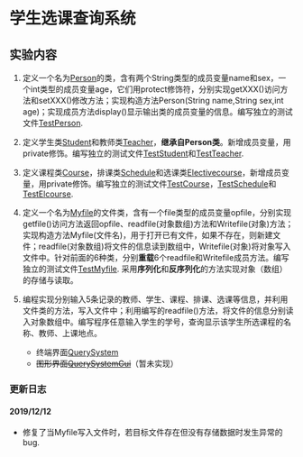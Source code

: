 # 学生选课查询系统

## 实验内容

1. 定义一个名为[Person](./Person.java)的类，含有两个String类型的成员变量name和sex，一个int类型的成员变量age，它们用protect修饰符，分别实现getXXX()访问方法和setXXX()修改方法；实现构造方法Person(String name,String sex,int age)；实现成员方法display()显示输出类的成员变量的信息。编写独立的测试文件[TestPerson](./TestPerson.java).

2. 定义学生类[Student](./Student.java)和教师类[Teacher](./Teacher.java)，**继承自Person类**。新增成员变量，用private修饰。编写独立的测试文件[TestStudent](./TestStudent.java)和[TestTeacher](./TestTeacher.java).

3. 定义课程类[Course](./Course.java)，排课类[Schedule](./Schedule.java)和选课类[Electivecourse](./Electivecourse.java)，新增成员变量，用private修饰。编写独立的测试文件[TestCourse](./TestCourse.java)，[TestSchedule](./TestSchedule.java)和[TestElcourse](./TestElcourse.java).

4. 定义一个名为[Myfile](./Myfile.java)的文件类，含有一个file类型的成员变量opfile，分别实现getfile()访问方法返回opfile、readfile(对象数组)方法和Writefile(对象)方法；实现构造方法Myfile(文件名)，用于打开已有文件，如果不存在，则新建文件；readfile(对象数组)将文件的信息读到数组中，Writefile(对象)将对象写入文件中。针对前面的6种类，分别**重载**6个readfile和Writefile成员方法。编写独立的测试文件[TestMyfile](./TestMyfile.java).
  采用**序列化**和**反序列化**的方法实现对象（数组）的存储与读取。

5. 编程实现分别输入5条记录的教师、学生、课程、排课、选课等信息，并利用文件类的方法，写入文件中；利用编写的readfile()方法，将文件的信息分别读入对象数组中。编写程序任意输入学生的学号，查询显示该学生所选课程的名称、教师、上课地点。
   - 终端界面[QuerySystem](./QuerySystem.java)
   - ~~图形界面[QuerySystemGui](./QuerySystemGui.java)~~（暂未实现）

### 更新日志

#### 2019/12/12

- 修复了当Myfile写入文件时，若目标文件存在但没有存储数据时发生异常的bug.
